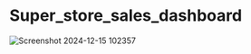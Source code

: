 # Super_store_sales_dashboard
![Screenshot 2024-12-15 102357](https://github.com/user-attachments/assets/158b240e-c3ab-4242-adf5-cd5d089a2469)
